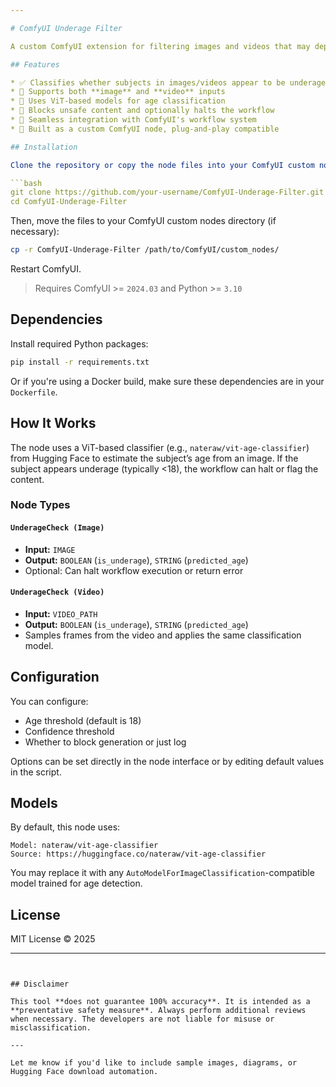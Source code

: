 ```yaml
---

# ComfyUI Underage Filter

A custom ComfyUI extension for filtering images and videos that may depict **underage content**, using state-of-the-art image classification models. This tool is designed to support responsible deployment of generative AI by enforcing ethical and legal content moderation.

## Features

* ✅ Classifies whether subjects in images/videos appear to be underage
* 📼 Supports both **image** and **video** inputs
* 🧠 Uses ViT-based models for age classification
* 🚫 Blocks unsafe content and optionally halts the workflow
* 🔁 Seamless integration with ComfyUI's workflow system
* 🧩 Built as a custom ComfyUI node, plug-and-play compatible

## Installation

Clone the repository or copy the node files into your ComfyUI custom node directory:

```bash
git clone https://github.com/your-username/ComfyUI-Underage-Filter.git
cd ComfyUI-Underage-Filter
```

Then, move the files to your ComfyUI custom nodes directory (if necessary):

```bash
cp -r ComfyUI-Underage-Filter /path/to/ComfyUI/custom_nodes/
```

Restart ComfyUI.

> Requires ComfyUI >= `2024.03` and Python >= `3.10`

## Dependencies

Install required Python packages:

```bash
pip install -r requirements.txt
```

Or if you're using a Docker build, make sure these dependencies are in your `Dockerfile`.

## How It Works

The node uses a ViT-based classifier (e.g., `nateraw/vit-age-classifier`) from Hugging Face to estimate the subject’s age from an image. If the subject appears underage (typically <18), the workflow can halt or flag the content.

### Node Types

#### `UnderageCheck (Image)`

* **Input:** `IMAGE`
* **Output:** `BOOLEAN` (`is_underage`), `STRING` (`predicted_age`)
* Optional: Can halt workflow execution or return error

#### `UnderageCheck (Video)`

* **Input:** `VIDEO_PATH`
* **Output:** `BOOLEAN` (`is_underage`), `STRING` (`predicted_age`)
* Samples frames from the video and applies the same classification model.

## Configuration

You can configure:

* Age threshold (default is 18)
* Confidence threshold
* Whether to block generation or just log

Options can be set directly in the node interface or by editing default values in the script.

## Models

By default, this node uses:

```
Model: nateraw/vit-age-classifier
Source: https://huggingface.co/nateraw/vit-age-classifier
```

You may replace it with any `AutoModelForImageClassification`-compatible model trained for age detection.

## License

MIT License © 2025

---
```


## Disclaimer

This tool **does not guarantee 100% accuracy**. It is intended as a **preventative safety measure**. Always perform additional reviews when necessary. The developers are not liable for misuse or misclassification.

---

Let me know if you'd like to include sample images, diagrams, or Hugging Face download automation.
